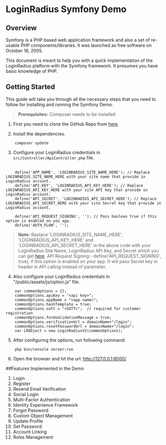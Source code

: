 # LoginRadius Symfony Demo

## Overview
Symfony is a PHP based web application framework and also a set of re-usable PHP components/libraries. It was launched as free software on October 18, 2005.

This document is meant to help you with a quick implementation of the LoginRadius platform with the Symfony framework. It presumes you have basic knowledge of PHP.

## Getting Started
This guide will take you through all the necessary steps that you need to follow for installing and running the Symfony Demo.

> **Prerequisites:** Composer needs to be installed

1. First you need to clone the GitHub Repo from [here](https://github.com/LoginRadius/php-sdk/tree/v2-symfony-demo).

2. Install the dependencies.
```
    composer update
```

3. Configure your LoginRadius credentials in `src/Controller/ApiController.php` file.
<br><br>
```
    define('APP_NAME', 'LOGINRADIUS_SITE_NAME_HERE'); // Replace LOGINRADIUS_SITE_NAME_HERE with your site name that provide in LoginRadius account.
	define('API_KEY', 'LOGINRADIUS_API_KEY_HERE'); // Replace LOGINRADIUS_API_KEY_HERE with your site API key that provide in LoginRadius account.
	define('API_SECRET', 'LOGINRADIUS_API_SECRET_HERE'); // Replace LOGINRADIUS_API_SECRET_HERE with your site Secret key that provide in LoginRadius account.
	
	define('API_REQUEST_SIGNING', ''); // Pass boolean true if this option is enabled on you app.
	define('AUTH_FLOW', '');
```
>**Note:** Replace 'LOGINRADIUS_SITE_NAME_HERE', 'LOGINRADIUS_API_KEY_HERE' and 'LOGINRADIUS_API_SECRET_HERE' in the above code with your LoginRadius Site Name, LoginRadius API Key, and Secret which you can get [here](https://www.loginradius.com/legacy/docs/api/v2/admin-console/platform-security/api-key-and-secret/).
> API Request Signing:- define('API_REQUEST_SIGNING', true); if this option is enabled on your app. It will pass Secret key in header in API calling instead of parameter.
 
4. Also configure your LoginRadius credentials in "/public/assets/js/option.js" file.
```
    var commonOptions = {};
	commonOptions.apiKey = "<api key>";
	commonOptions.appName = "<app name>";
	commonOptions.hashTemplate = true;
	commonOptions.sott = "<SOTT>";  // required for customer registration
	commonOptions.formValidationMessage = true;
	commonOptions.verificationUrl = domainName+"/login";
	commonOptions.resetPasswordUrl = domainName+"/login";
	var LRObject = new LoginRadiusV2(commonOptions);
```

5. After configuring the options, run following command: 
```     
    php bin/console server:run
```

6. Open the browser and hit the url: http://127.0.0.1:8000/.

##Features Implemented in the Demo


1. Login
2. Register
3. Resend Email Verification
4. Social Login
5. Multi-Factor Authentication
6. Identity Experience Framework
7. Forgot Password
8. Custom Object Management
9. Update Profile
10. Set Password
11. Account Linking
12. Roles Management


